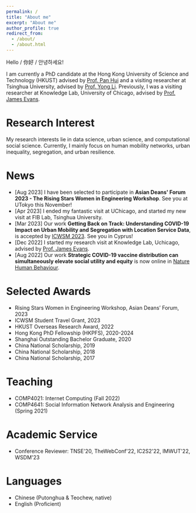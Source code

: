 ```yaml
---
permalink: /
title: "About me"
excerpt: "About me"
author_profile: true
redirect_from: 
  - /about/
  - /about.html
---
```


Hello / 你好 / 안녕하세요! 

I am currently a PhD candidate at the Hong Kong University of Science and Technology (HKUST) advised by [Prof. Pan Hui](https://en.wikipedia.org/wiki/Pan_Hui) and a visiting researcher at Tsinghua University, advised by [Prof. Yong Li](http://fi.ee.tsinghua.edu.cn/~liyong/). Previously, I was a visiting researcher at Knowledge Lab, University of Chicago, advised by [Prof. James Evans](https://sociology.uchicago.edu/directory/james-evans). 


# Research Interest
My research interests lie in data science, urban science, and computational social science. Currently, I mainly focus on human mobility networks, urban inequality, segregation, and urban resilience.


# News
- [Aug 2023] I have been selected to participate in **Asian Deans' Forum 2023 - The Rising Stars Women in Engineering Workshop**. See you at UTokyo this November!
- [Apr 2023] I ended my fantastic visit at UChicago, and started my new visit at FIB Lab, Tsinghua University.
- [Mar 2023] Our work **Getting Back on Track: Understanding COVID-19 Impact on Urban Mobility and Segregation with Location Service Data**, is accepted by [ICWSM 2023](https://www.icwsm.org/2023/index.html/). See you in Cyprus!
- [Dec 2022] I started my research visit at Knowledge Lab, Uchicago, advised by [Prof. James Evans](https://sociology.uchicago.edu/directory/james-evans). 
- [Aug 2022] Our work **Strategic COVID-19 vaccine distribution can simultaneously elevate social utility and equity** is now online in [Nature Human Behaviour](https://www.nature.com/articles/s41562-022-01429-0).


# Selected Awards
- Rising Stars Women in Engineering Workshop, Asian Deans’ Forum, 2023
- ICWSM Student Travel Grant, 2023
- HKUST Overseas Research Award, 2022
- Hong Kong PhD Fellowship (HKPFS), 2020-2024
- Shanghai Outstanding Bachelor Graduate, 2020
- China National Scholarship, 2019
- China National Scholarship, 2018
- China National Scholarship, 2017


# Teaching
- COMP4021: Internet Computing (Fall 2022)
- COMP4641: Social Information Network Analysis and Engineering (Spring 2021)


# Academic Service
- Conference Reviewer: TNSE'20, TheWebConf'22, IC2S2'22, IMWUT'22, WSDM'23


# Languages
- Chinese (Putonghua & Teochew, native)
- English (Proficient)


